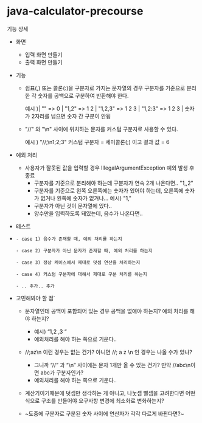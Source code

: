 # java-calculator-precourse

기능 상세
+ 화면
    - 입력 화면 만들기
    - 출력 화면 만들기
+ 기능 
    - 쉼표(,) 또는 콜론(:)을 구분자로 가지는 문자열의 경우 구분자를 기준으로 분리한 각 숫자를 공백으로 구분하여 반환해야 한다.
        
        예시 )| "" => 0 | "1,2" => 1 2 | "1,2,3" => 1 2 3 | "1,2:3" => 1 2 3 |
        숫자가 2자리를 넘으면 숫자 간 구분이 안됨
      
    - "//" 와 "\n" 사이에 위치하는 문자를 커스텀 구분자로 사용할 수 있다.
        
        예시 ) "//;\n1;2;3" 커스텀 구분자 = 세미콜론(;) 이고 결과 값 = 6
+ 예외 처리 
    - 사용자가 잘못된 값을 입력할 경우 IllegalArgumentException 예외 발생 후 종료
        - 구분자를 기준으로 분리해야 하는데 구분자가 연속 2개 나온다면.. "1,,2"
        - 구분자를 기준으로 왼쪽 오른쪽에는 숫자가 있어야 하는데, 오른쪽에 숫자가 없거나 왼쪽에 숫자가 없거나...
          예시) "1,"
        - 구분자가 아닌 것이 문자열에 있다.. 
        - 양수만을 입력하도록 돼있는데, 음수가 나온다면..
+ 테스트
+ 
      - case 1) 음수가 존재할 때, 예외 처리를 하는지
  
      - case 2) 구분자가 아닌 문자가 존재할 때, 예외 처리를 하는지
  
      - case 3) 정상 케이스에서 제대로 덧셈 연산을 처리하는지
  
      - case 4) 커스텀 구분자에 대해서 제대로 구분 처리를 하는지
  
      - .. 추가.. 추가
  
+ 고민해봐야 할 점`

    - 문자열인데 공백이 포함되어 있는 경우 공백을 없애야 하는지? 예외 처리를 해야 하는지?
        - 예시) “1,2  ,3 “
        - 예외처리를 해야 하는 쪽으로 기운다..
    
    - //;az\n 이런 경우는 없는 건가? 아니면 //; a z \n 인 경우는 나올 수가 있나?
      - 그니까 “//” 과 “\n” 사이에는 문자 1개만 올 수 있는 건가? 만약 //abc\n이면 abc가 구분자인가?
      - 예외처리를 해야 하는 쪽으로 기운다..
          
    - 계산기이기때문에 덧셈만 생각하는 게 아니고, 나눗셈 뺄셈을 고려한다면 어떤 식으로 구조를 만들어야 요구사항 변경에 최소화로 변화하는지?
      
    - ~도중에 구분자로 구분된 숫자 사이에 연산자가 각각 다르게 바뀐다면?~
